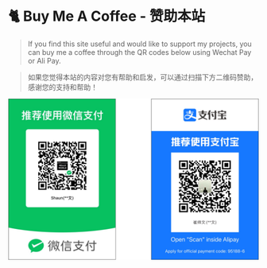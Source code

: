 # 🐈️ Buy Me A Coffee - 赞助本站
> If you find this site useful and would like to support my projects, you can buy me a coffee through the QR codes below using Wechat Pay or Ali Pay.

> 如果您觉得本站的内容对您有帮助和启发，可以通过扫描下方二维码赞助，感谢您的支持和帮助！

![QR Code](QRCode.png)